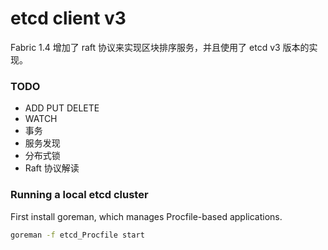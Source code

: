 # etcd client v3
Fabric 1.4 增加了 raft 协议来实现区块排序服务，并且使用了 etcd v3 版本的实现。

### TODO
* ADD PUT DELETE
* WATCH
* 事务
* 服务发现
* 分布式锁
* Raft 协议解读

### Running a local etcd cluster
First install goreman, which manages Procfile-based applications.

```bash  
goreman -f etcd_Procfile start
```